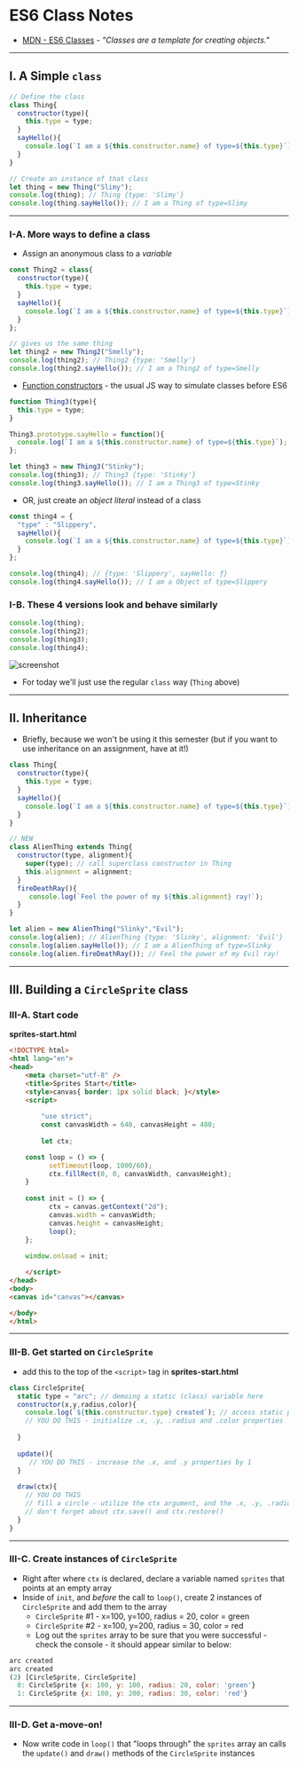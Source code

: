 # ES6 Class Notes

- [MDN - ES6 Classes](https://developer.mozilla.org/en-US/docs/Web/JavaScript/Reference/Classes) - *"Classes are a template for creating objects."*

<hr>

## I. A Simple `class`

```js
// Define the class
class Thing{
  constructor(type){
    this.type = type;
  }
  sayHello(){
    console.log(`I am a ${this.constructor.name} of type=${this.type}`);
  }
}

// Create an instance of that class
let thing = new Thing("Slimy");
console.log(thing); // Thing {type: 'Slimy'}
console.log(thing.sayHello()); // I am a Thing of type=Slimy
```

<hr>

### I-A. More ways to define a class

- Assign an anonymous class to a *variable*

```js
const Thing2 = class{
  constructor(type){
    this.type = type;
  }
  sayHello(){
    console.log(`I am a ${this.constructor.name} of type=${this.type}`);
  }
};

// gives us the same thing
let thing2 = new Thing2("Smelly");
console.log(thing2); // Thing2 {type: 'Smelly'}
console.log(thing2.sayHello()); // I am a Thing2 of type=Smelly
```

- [Function constructors](https://javascript.info/constructor-new) - the usual JS way to simulate classes before ES6

```js
function Thing3(type){
  this.type = type;
}

Thing3.prototype.sayHello = function(){
  console.log(`I am a ${this.constructor.name} of type=${this.type}`);
};

let thing3 = new Thing3("Stinky");
console.log(thing3); // Thing3 {type: 'Stinky'}
console.log(thing3.sayHello()); // I am a Thing3 of type=Stinky
```

- OR, just create an *object literal* instead of a class

```js
const thing4 = {
  "type" : "Slippery",
  sayHello(){
    console.log(`I am a ${this.constructor.name} of type=${this.type}`);
  }
};

console.log(thing4); // {type: 'Slippery', sayHello: ƒ}
console.log(thing4.sayHello()); // I am a Object of type=Slippery
```

### I-B. These 4 versions look and behave similarly

```js
console.log(thing);
console.log(thing2);
console.log(thing3);
console.log(thing4);
```

![screenshot](_images/objects-classes-2.png)

- For today we'll just use the regular `class` way (`Thing` above)

<hr>

## II. Inheritance

- Briefly, because we won't be using it this semester (but if you want to use inheritance on an assignment, have at it!)

```js
class Thing{
  constructor(type){
    this.type = type;
  }
  sayHello(){
    console.log(`I am a ${this.constructor.name} of type=${this.type}`);
  }
}

// NEW
class AlienThing extends Thing{
  constructor(type, alignment){
    super(type); // call superclass constructor in Thing
    this.alignment = alignment;
  }
  fireDeathRay(){
     console.log(`Feel the power of my ${this.alignment} ray!`);
  }
}

let alien = new AlienThing("Slinky","Evil");
console.log(alien); // AlienThing {type: 'Slinky', alignment: 'Evil'}
console.log(alien.sayHello()); // I am a AlienThing of type=Slinky
console.log(alien.fireDeathRay()); // Feel the power of my Evil ray!
```

<hr>

## III. Building a `CircleSprite` class

### III-A. Start code

**sprites-start.html**

```html
<!DOCTYPE html>
<html lang="en">
<head>
	<meta charset="utf-8" />
	<title>Sprites Start</title>
	<style>canvas{ border: 1px solid black; }</style>
	<script>
	
        "use strict";
        const canvasWidth = 640, canvasHeight = 480;
	
        let ctx;

	const loop = () => {
          setTimeout(loop, 1000/60);
          ctx.fillRect(0, 0, canvasWidth, canvasHeight);
	}
	
	const init = () => {
          ctx = canvas.getContext("2d");
          canvas.width = canvasWidth;
          canvas.height = canvasHeight;
          loop();
	};
	
	window.onload = init;

	</script>
</head>
<body>
<canvas id="canvas"></canvas>

</body>
</html>
```

<hr>

### III-B. Get started on `CircleSprite`

- add this to the top of the `<script>` tag in **sprites-start.html**

```js
class CircleSprite{
  static type = "arc"; // demoing a static (class) variable here
  constructor(x,y,radius,color){
    console.log(`${this.constructor.type} created`); // access static property
    // YOU DO THIS - initialize .x, .y, .radius and .color properties
  
  }
  
  update(){
     // YOU DO THIS - increase the .x, and .y properties by 1
  }
  
  draw(ctx){
    // YOU DO THIS 
    // fill a circle - utilize the ctx argument, and the .x, .y, .radius and .color properties
    // don't forget about ctx.save() and ctx.restore()
  }
}
```

<hr>

### III-C. Create instances of `CircleSprite`

- Right after where `ctx` is declared, declare a variable named `sprites` that points at an empty array
- Inside of `init`, and *before* the call to `loop()`, create 2 instances of `CircleSprite` and add them to the array
  - `CircleSprite` #1 - x=100, y=100, radius = 20, color = green
  - `CircleSprite` #2 - x=100, y=200, radius = 30, color = red
  - Log out the `sprites` array to be sure that you were successful - check the console - it should appear similar to below:

```js
arc created
arc created
(2) [CircleSprite, CircleSprite]
  0: CircleSprite {x: 100, y: 100, radius: 20, color: 'green'}
  1: CircleSprite {x: 100, y: 200, radius: 30, color: 'red'}
```

<hr>

### III-D. Get a-move-on!

- Now write code in `loop()` that "loops through" the `sprites` array an calls the `update()` and `draw()` methods of the `CircleSprite` instances
